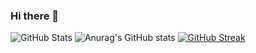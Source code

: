 ### Hi there 👋

<!--
**KipmurkorDev/KipmurkorDev** is a ✨ _special_ ✨ repository because its `README.md` (this file) appears on your GitHub profile.

Here are some ideas to get you started:

- 🔭 I’m currently working on ...
- 🌱 I’m currently learning ...
- 👯 I’m looking to collaborate on ...
- 🤔 I’m looking for help with ...
- 💬 Ask me about ...
- 📫 How to reach me: ...
- 😄 Pronouns: ...
- ⚡ Fun fact: ...
-->
![GitHub Stats](https://github-readme-stats.vercel.app/api?username=KipmurkorDev&theme=radical)
![Anurag's GitHub stats](https://github-readme-stats.vercel.app/api?username=KipmurkorDev&count_private=true)
[![GitHub Streak](http://github-readme-streak-stats.herokuapp.com?user=KipmurkorDev&theme=dark)](https://git.io/streak-stats)
